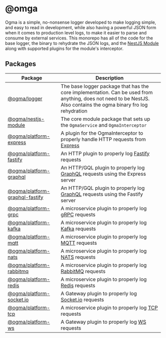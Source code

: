 # @omga

Ogma is a simple, no-nonsense logger developed to make logging simple, and easy to read in development, while also having a powerful JSON form when it comes to production level logs, to make it easier to parse and consume by external services. This monorepo has all of the code for the base logger, the binary to rehydrate the JSON logs, and the [NestJS Module](https://nestjs.com) along with supported plugins for the module's interceptor.

## Packages

| Package | Description |
| --- | --- |
| [@ogma/logger](packages/logger) | The base logger package that has the core implementation. Can be used from anything, does not need to be NestJS. Also contains the ogma binary fro log rehydration |
| [@ogma/nestjs-module](packges/nestjs-module) | The core module package that sets up the `OgmaService` and `OgmaInterceptor` |
| [@ogma/platform-express](packges/platform-express) | A plugin for the OgmaInterceptor to properly handle HTTP requests from [Express](http://expressjs.com) |
| [@ogma/platform-fastify](packges/platform-fastify) | An HTTP plugin to properly log [Fastify](https://www.fastify.io/) requests |
| [@ogma/platform-graphql](packges/platform-graphql) | An HTTP/GQL plugin to properly log [GraphQL](https://www.apollographql.com/docs/) requests using the Express server |
| [@ogma/platform-graphql-fastify](packges/platform-graphql-fastify) | An HTTP/GQL plugin to properly log [GraphQL](https://www.apollographql.com/docs/) requests using the Fastify server |
| [@ogma/platform-grpc](packges/platform-grpc) | A microservice plugin to properly log [gRPC](https://docs.nestjs.com/microservices/gRPC) requests |
| [@ogma/platform-kafka](packges/platform-kafka) | A microservice plugin to properly log [Kafka](https://docs.nestjs.com/microservices/kafka) requests |
| [@ogma/platform-mqtt](packges/platform-mqtt) | A microservice plugin to properly log [MQTT](https://docs.nestjs.com/microservices/mqtt) requests |
| [@ogma/platform-nats](packges/platform-nats) | A microservice plugin to properly log [NATS](https://docs.nestjs.com/microservices/nats) requests |
| [@ogma/platform-rabbitmq](packges/platform-rabbitmq) | A microservice plugin to properly log [RabbitMQ](https://docs.nestjs.com/microservices/rabbitmq) requests |
| [@ogma/platform-redis](packges/platform-redis) | A microservice plugin to properly log [Redis](https://docs.nestjs.com/microservices/redis) requests |
| [@ogma/platform-socket.io](packges/platform-socket.io) | A Gateway plugin to properly log [Socket.io](https://socket.io) requests |
| [@ogma/platform-tcp](packges/platform-tcp) | A microservice plugin to properly log [TCP](https://docs.nestjs.com/microservices/basics) requests |
| [@ogma/platform-ws](packges/platform-ws) | A Gateway plugin to properly log [WS](https://github.com/websockets/ws) requests |
